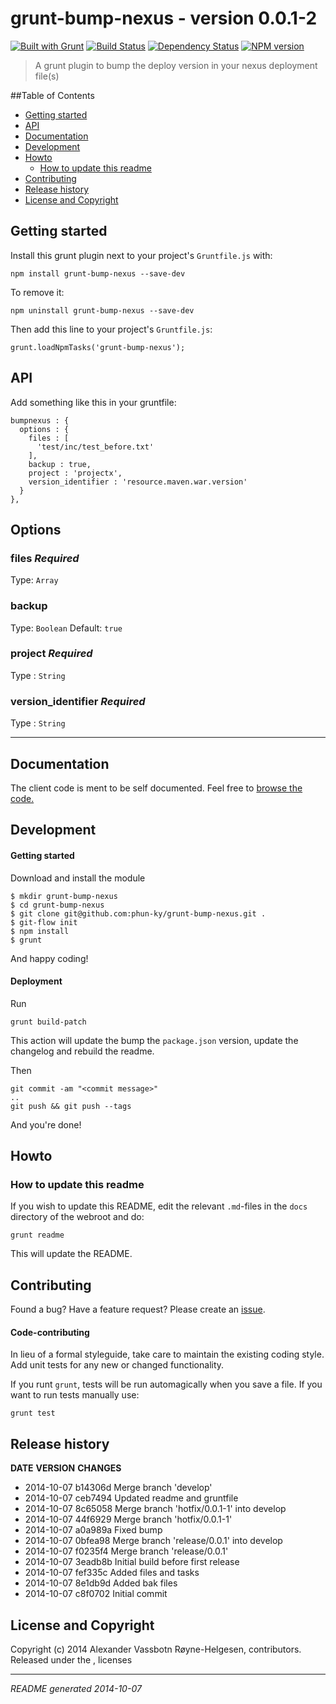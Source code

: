 # grunt-bump-nexus - version 0.0.1-2
[![Built with Grunt](https://cdn.gruntjs.com/builtwith.png)](http://gruntjs.com/)
[![Build Status](https://travis-ci.org/phun-ky/grunt-bump-nexus.png)](https://travis-ci.org/phun-ky/grunt-bump-nexus)
[![Dependency Status](https://gemnasium.com/phun-ky/grunt-bump-nexus.png)](https://gemnasium.com/phun-ky/grunt-bump-nexus)
[![NPM version](https://badge.fury.io/js/grunt-bump-nexus.png)](http://badge.fury.io/js/grunt-bump-nexus)

> A grunt plugin to bump the deploy version in your nexus deployment file(s)

##Table of Contents
* [Getting started](#getting-started)
* [API](#api)
* [Documentation](#documentation)
* [Development](#development)
* [Howto](#howto)
  * [How to update this readme](#how-to-update-this-readme)
* [Contributing](#contributing)
* [Release history](#release-history)
* [License and Copyright](#license-and-copyright)


## Getting started
Install this grunt plugin next to your project's `Gruntfile.js` with:

    npm install grunt-bump-nexus --save-dev

To remove it:

    npm uninstall grunt-bump-nexus --save-dev

Then add this line to your project's `Gruntfile.js`:

    grunt.loadNpmTasks('grunt-bump-nexus');


## API
Add something like this in your gruntfile:

    bumpnexus : {
      options : {
        files : [
          'test/inc/test_before.txt'
        ],
        backup : true,
        project : 'projectx',
        version_identifier : 'resource.maven.war.version'
      }
    },

## Options

### files *Required*

Type: `Array`

### backup

Type: `Boolean`
Default: `true`

### project *Required*

Type : `String`

### version_identifier *Required*

Type : `String`



___________


## Documentation
The client code is ment to be self documented. Feel free to [browse the code.](https://github.com/phun-ky/grunt-bump-nexus)


## Development
#### Getting started

Download and install the module

    $ mkdir grunt-bump-nexus
    $ cd grunt-bump-nexus
    $ git clone git@github.com:phun-ky/grunt-bump-nexus.git .
    $ git-flow init
    $ npm install
    $ grunt

And happy coding!

#### Deployment

Run

    grunt build-patch

This action will update the bump the `package.json` version, update the changelog and rebuild the readme.

Then

    git commit -am "<commit message>"
    ..
    git push && git push --tags

And you're done!


## Howto
### How to update this readme
If you wish to update this README, edit the relevant `.md`-files in the `docs` directory of the webroot and do:

    grunt readme

This will update the README.


## Contributing
Found a bug? Have a feature request? Please create an [issue](https://github.com/phun-ky/grunt-bump-nexus/issues).

#### Code-contributing

In lieu of a formal styleguide, take care to maintain the existing coding style. Add unit tests for any new or changed functionality.

If you runt `grunt`, tests will be run automagically when you save a file. If you want to run tests manually use:

    grunt test


## Release history
**DATE**       **VERSION**   **CHANGES**                               
* 2014-10-07   b14306d       Merge branch 'develop'                    
* 2014-10-07   ceb7494       Updated readme and gruntfile              
* 2014-10-07   8c65058       Merge branch 'hotfix/0.0.1-1' into develop
* 2014-10-07   44f6929       Merge branch 'hotfix/0.0.1-1'             
* 2014-10-07   a0a989a       Fixed bump                                
* 2014-10-07   0bfea98       Merge branch 'release/0.0.1' into develop 
* 2014-10-07   f0235f4       Merge branch 'release/0.0.1'              
* 2014-10-07   3eadb8b       Initial build before first release        
* 2014-10-07   fef335c       Added files and tasks                     
* 2014-10-07   8e1db9d       Added bak files                           
* 2014-10-07   c8f0702       Initial commit                            

## License and Copyright
Copyright (c) 2014 Alexander Vassbotn Røyne-Helgesen, contributors.  
Released under the ,  licenses


---
_README generated 2014-10-07_

